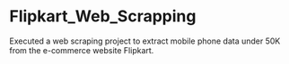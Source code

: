 # Flipkart_Web_Scrapping
Executed a web scraping project to extract mobile phone data under 50K from the e-commerce website Flipkart.
